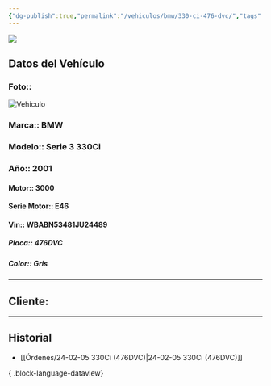 ```yaml
---
{"dg-publish":true,"permalink":"/vehiculos/bmw/330-ci-476-dvc/","tags":["BMW"]}
---
```


<img src="https://lh3.googleusercontent.com/d/137fl3TIZ0-PU8b-Pt0bsjclwHub_u78G" class="logo">

## Datos del Vehículo 
### Foto:: 
![Vehículo](https://lh3.googleusercontent.com/drive-viewer/AEYmBYS5wPTQgxtX8bDBWlvIeiY4eCC9Mva7c8y7pHKBeCdwmrdmxq4k_ZOSCLMceDaecq38rzZnkEg_6mDi8bSJIZsyNIeHPw=s1600)

### Marca:: BMW
### Modelo:: Serie 3 330Ci
### Año:: 2001
#### Motor:: 3000
#### Serie Motor:: E46
#### Vin:: WBABN53481JU24489
##### Placa:: 476DVC
##### Color:: Gris
---

## Cliente:



---

## Historial

- [[Órdenes/24-02-05 330Ci (476DVC)\|24-02-05 330Ci (476DVC)]]

{ .block-language-dataview} 